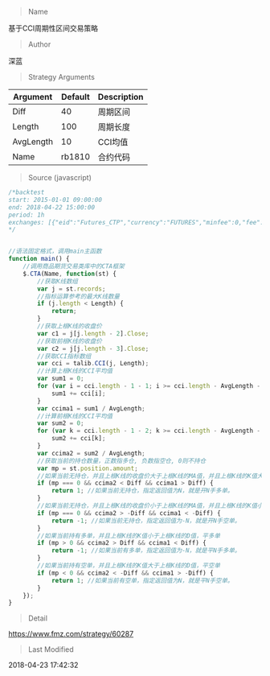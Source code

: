 
> Name

基于CCI周期性区间交易策略

> Author

深蓝



> Strategy Arguments



|Argument|Default|Description|
|----|----|----|
|Diff|40|周期区间|
|Length|100|周期长度|
|AvgLength|10|CCI均值|
|Name|rb1810|合约代码|


> Source (javascript)

``` javascript
/*backtest
start: 2015-01-01 09:00:00
end: 2018-04-22 15:00:00
period: 1h
exchanges: [{"eid":"Futures_CTP","currency":"FUTURES","minfee":0,"fee":[0,0]}]
*/


//语法固定格式，调用main主函数
function main() {
    //调用商品期货交易类库中的CTA框架
    $.CTA(Name, function(st) {
        //获取K线数组
        var j = st.records;
        //指标运算参考的最大K线数量
        if (j.length < Length) {
            return;
        }
        //获取上根K线的收盘价
        var c1 = j[j.length - 2].Close;
        //获取前根K线的收盘价
        var c2 = j[j.length - 3].Close;
        //获取CCI指标数组
        var cci = talib.CCI(j, Length);
        //计算上根K线的CCI平均值
        var sum1 = 0;
        for (var i = cci.length - 1 - 1; i >= cci.length - AvgLength - 1; i--) {
            sum1 += cci[i];
        }
        var ccima1 = sum1 / AvgLength;
        //计算前根K线的CCI平均值
        var sum2 = 0;
        for (var k = cci.length - 1 - 2; k >= cci.length - AvgLength - 2; k--) {
            sum2 += cci[k];
        }
        var ccima2 = sum2 / AvgLength;
        //获取当前的持仓数量，正数指多仓, 负数指空仓, 0则不持仓
        var mp = st.position.amount;
        //如果当前无持仓，并且上根K线的收盘价大于上根K线的MA值，并且上根K线的K值大于上根K线的D值，开多单
        if (mp === 0 && ccima2 < Diff && ccima1 > Diff) {
            return 1; //如果当前无持仓，指定返回值为N，就是开N手多单。
        }
        //如果当前无持仓，并且上根K线的收盘价小于上根K线的MA值，并且上根K线的K值小于上根K线的D值，开空单
        if (mp === 0 && ccima2 > -Diff && ccima1 < -Diff) {
            return -1; //如果当前无持仓，指定返回值为-N，就是开N手空单。
        }
        //如果当前持有多单，并且上根K线的K值小于上根K线的D值，平多单
        if (mp > 0 && ccima2 > Diff && ccima1 < Diff) {
            return -1; //如果当前有多单，指定返回值为-N，就是平N手多单。
        }
        //如果当前持有空单，并且上根K线的K值大于上根K线的D值，平空单
        if (mp < 0 && ccima2 < -Diff && ccima1 > -Diff) {
            return 1; //如果当前有空单，指定返回值为N，就是平N手空单。
        }
    });
}
```

> Detail

https://www.fmz.com/strategy/60287

> Last Modified

2018-04-23 17:42:32
